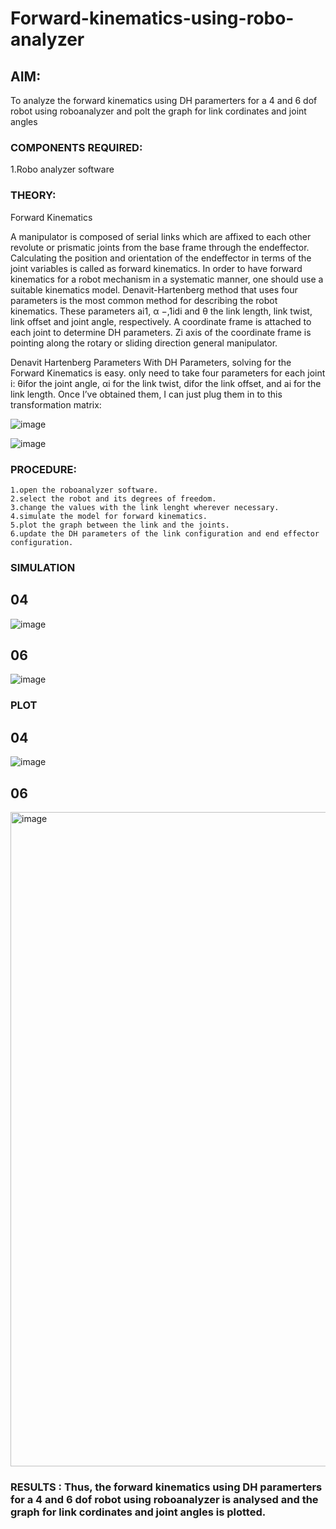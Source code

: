 # Forward-kinematics-using-robo-analyzer

## AIM: 
To analyze the forward kinematics using DH paramerters for a 4 and 6 dof robot using roboanalyzer and polt the graph for link cordinates and joint angles
### COMPONENTS REQUIRED:
1.Robo analyzer software  


### THEORY: 
  
Forward Kinematics

A manipulator is composed of serial links which are affixed to each other revolute or prismatic joints from the base frame through the endeffector. 
Calculating the position and orientation of the endeffector in terms of the joint variables is called as forward kinematics. 
In order to have forward kinematics for a robot mechanism in a systematic manner, one should use a suitable kinematics model. 
Denavit-Hartenberg method that uses four parameters is the most common method for describing the robot kinematics. 
These parameters ai1, α −,1idi and θ the link length, link twist, link offset and joint angle, respectively. 
A coordinate frame is attached to each joint to determine DH parameters. Zi axis of the coordinate frame is pointing along the rotary or sliding direction general manipulator.

Denavit Hartenberg Parameters
With DH Parameters, solving for the Forward Kinematics is easy.  only need to take four parameters for each joint 
i: θifor the joint angle, 
αi for the link twist, 
difor the link offset, and 
ai for the link length. Once I’ve obtained them, I can just plug them in to this transformation matrix:


![image](https://user-images.githubusercontent.com/36288975/170172719-ed7befc9-2894-4344-bfd5-be831bb05308.png)

 ![image](https://user-images.githubusercontent.com/36288975/170172766-b8aeb788-7fd7-4de7-b340-f04656707ebd.png)

 

### PROCEDURE:
~~~
1.open the roboanalyzer software.
2.select the robot and its degrees of freedom.
3.change the values with the link lenght wherever necessary.
4.simulate the model for forward kinematics.
5.plot the graph between the link and the joints.
6.update the DH parameters of the link configuration and end effector configuration.
~~~



### SIMULATION 
 ## 04
 ![image](https://user-images.githubusercontent.com/93427183/174300702-443e0f98-0730-4dfe-b320-987b996efab7.png)
## 06
![image](https://user-images.githubusercontent.com/93427183/174300924-78a0725b-f87b-411b-b33d-80ea75bf3b58.png)


 
 
 
 
 
 
 ### PLOT 
 ## 04
 ![image](https://user-images.githubusercontent.com/93427183/174301018-a73e9e10-44fc-4d42-b63c-0b28d89ca20f.png)
## 06
<img width="1047" alt="image" src="https://user-images.githubusercontent.com/93427183/174301130-025aeae1-5374-44e2-a240-0b6d71b870e6.png">


 
 
 
 
 

### RESULTS :  Thus, the forward kinematics using DH paramerters for a 4 and 6 dof robot using roboanalyzer is analysed and the graph for link cordinates and joint angles is plotted.
